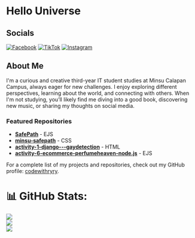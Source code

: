 # Hello Universe

## Socials
[![Facebook](https://img.shields.io/badge/Facebook-%231877F2.svg?style=for-the-badge&logo=facebook&logoColor=white)](https://www.facebook.com/reymelrey.528191/)
[![TikTok](https://img.shields.io/badge/TikTok-%23000000.svg?style=for-the-badge&logo=tiktok&logoColor=white)](https://www.tiktok.com/@betsyoneontg)
[![Instagram](https://img.shields.io/badge/Instagram-%23E4405F.svg?style=for-the-badge&logo=instagram&logoColor=white)](https://www.instagram.com/rreeymel/)

## About Me
I'm a curious and creative third-year IT student studies at Minsu Calapan Campus, always eager for new challenges. I enjoy exploring different perspectives, learning about the world, and connecting with others. When I'm not studying, you’ll likely find me diving into a good book, discovering new music, or sharing my thoughts on social media.

### Featured Repositories
- **[SafePath](https://github.com/codewithryry/SafePath)** - EJS
- **[minsu-safepath](https://github.com/codewithryry/minsu-safepath)** - CSS
- **[activity-1-django---gaydetection](https://github.com/codewithryry/activity-1-django---gaydetection)** - HTML
- **[activity-6-ecommerce-perfumeheaven-node.js](https://github.com/codewithryry/activity-6-ecommerce-perfumeheaven-node.js)** - EJS

For a complete list of my projects and repositories, check out my GitHub profile: [codewithryry](https://github.com/codewithryry).

# 📊 GitHub Stats:
![](https://github-readme-stats.vercel.app/api?username=abfasb&theme=dark&hide_border=false&include_all_commits=false&count_private=false)<br/>
![](https://github-readme-streak-stats.herokuapp.com/?user=abfasb&theme=dark&hide_border=false)<br/>
![](https://github-readme-stats.vercel.app/api/top-langs/?username=abfasb&theme=dark&hide_border=false&include_all_commits=false&count_private=false&layout=compact)



